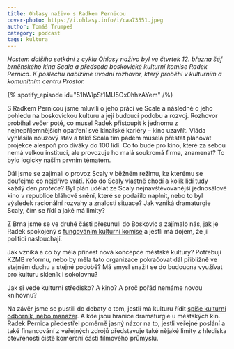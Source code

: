 ```yaml
---
title: Ohlasy naživo s Radkem Pernicou
cover-photo: https://i.ohlasy.info/i/caa73551.jpeg
author: Tomáš Trumpeš
category: podcast
tags: kultura
---
```


*Hostem dalšího setkání z cyklu Ohlasy naživo byl ve čtvrtek 12. března šéf brněnského kina Scala a předseda boskovické kulturní komise Radek Pernica. K poslechu nabízíme úvodní rozhovor, který proběhl v kulturním a komunitním centru Prostor.*

{% spotify_episode id="51hWlpSt1MU5Ox0hhzAYem" /%}

S Radkem Pernicou jsme mluvili o jeho práci ve Scale a následně o jeho pohledu na boskovickou kulturu a její budoucí podobu a rozvoj. Rozhovor probíhal večer poté, co musel Radek přistoupit k jednomu z nejnepříjemnějších opatření své kinařské kariéry – kino uzavřít. Vláda vyhlásila nouzový stav a také Scala tím pádem musela přestat plánovat projekce alespoň pro diváky do 100 lidí. Co to bude pro kino, které za sebou nemá velkou instituci, ale provozuje ho malá soukromá firma, znamenat? To bylo logicky naším prvním tématem.

Dál jsme se zajímali o provoz Scaly v běžném režimu, ke kterému se doufejme co nejdříve vrátí. Kdo do Scaly vlastně chodí a kolik lidí tudy každý den *proteče*? Byl plán udělat ze Scaly nejnavštěvovanější jednosálové kino v republice bláhové snění, které se podařilo naplnit, nebo to byl výsledek racionální rozvahy a znalosti situace? Jak vzniká dramaturgie Scaly, čím se řídí a jaké má limity?

Z Brna jsme se ve druhé části přesunuli do Boskovic a zajímalo nás, jak je Radek spokojený s [fungováním kulturní komise](https://ohlasy.info/clanky/2019/04/rozhovor-pernica.html) a jestli má dojem, že jí politici naslouchají. 

Jak vzniká a co by měla přinést nová koncepce městské kultury? Potřebují KZMB reformu, nebo by měla tato organizace pokračovat dál přibližně ve stejném duchu a stejné podobě? Má smysl snažit se do budoucna využívat pro kulturu skleník i sokolovnu?

Jak si vede kulturní středisko? A kino? A proč pořád nemáme novou knihovnu?

Na závěr jsme se pustili do debaty o tom, jestli má kulturu řídit [spíše kulturní odborník, nebo manažer](https://ohlasy.info/clanky/2020/01/reditel-kzmb.html). A kde jsou hranice dramaturgie u městských kin. Radek Pernica předestřel poměrně jasný názor na to, jestli veřejné poslání a také financování z veřejných zdrojů představuje také nějaké limity z hlediska otevřenosti čistě komerční části filmového průmyslu.
